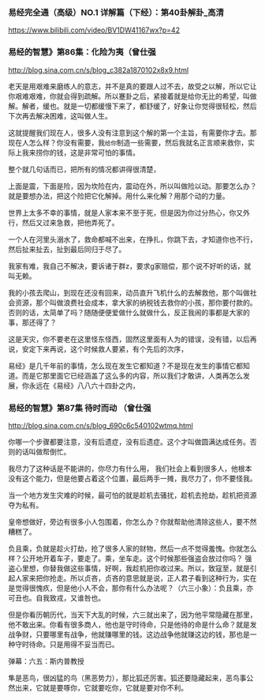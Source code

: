 ### 易经完全通（高级）NO.1 详解篇（下经）：第40卦解卦_高清
https://www.bilibili.com/video/BV1DW41167wx?p=42

### 易经的智慧》第86集：化险为夷（曾仕强
http://blog.sina.com.cn/s/blog_c382a1870102x8x9.html

老天是用艰难来磨练人的意志，并不是真的要跟人过不去，故受之以解，所以它让你艰难艰难，你就会得到疏解。所以蹇卦之后，紧接着就是给你无比的希望，叫做解。解者，缓也。就是一切都缓慢下来了，都舒缓了，好象让你觉得很轻松，然后下次再去解决困难，这叫做人生。

这就提醒我们现在人，很多人没有注意到这个解的第一个主旨，有需要你才去。那现在人怎么样？你没有需要，我`给你`制造一些需要，然后我就名正言顺来救你，实际上我来捞你的钱，这是非常可怕的事情。

整个就几句话而已，把所有的情况都讲得很清楚，

上面是震，下面是险，因为坎险在内，震动在外，所以叫做险以动。那要怎么办？就是要想办法，把这个险把它化解掉。用什么来化解？用那个动的力量。

世界上太多不幸的事情，就是人家本来不至于死，但是因为你过分热心，你又外行，然后又过来急救，把他弄死了。

一个人在河里头溺水了，救命都喊不出来，在挣扎，你跳下去，才知道你也不行，然后扯来扯去，扯到最后同归于尽了。

我家有难，我自己不解决，要诉诸于群z，要求g家赔偿，那个说不好听的话，就叫无赖。

我的小孩去爬山，到现在还没有回来，动员直升飞机什么的去解救他，那个叫做社会资源，那个叫做浪费社会成本，拿大家的纳税钱去救你的小孩，那你要付款的。否则的话，太简单了吗？随随便便爱做什么就做什么，反正我闹的事都是大家的事，那还得了？

这是天灾，你不要老在这里怪东怪西，固然这里面有人为的错误，没有错，以后再说，安定下来再说，这个时候救人要紧，有个先后的次序，

易经》是几千年前的事情，怎么现在发生它都知道？不是现在发生的事情它都知道。而是它那里面它已经涵盖了这么多的内容，所以我们才敢讲，人类再怎么发展，你永远在《易经》八八六十四卦之内，

### 易经的智慧》第87集 待时而动 （曾仕强
http://blog.sina.com.cn/s/blog_690c6c540102wtmq.html

你哪一个步骤都要注意，没有后遗症，没有后遗症。这个才叫做圆满达成任务。否则的话叫做帮倒忙。

我尽力了这种话是不能讲的，你尽力有什么用，
我们社会上看到很多人，他根本没有这个能力，但是他要占着这个位置，最后两手一摊，我尽力了，你不要怪我。

当一个地方发生灾难的时候，最可怕的就是趁机去骚扰，趁机去抢劫，趁机把资源夺为私有。

皇帝想做好，旁边有很多小人包围着，你怎么办？你就帮助他清除这些人，要不然糟糕了。

负且乘，负就是趁火打劫，抢了很多人家的财物，然后一点不觉得羞愧。你就怎么样？公开地开着车子，要走了。乘，坐车走。这个时候那些强盗会放过你吗？ 强盗心里想，你替我做这些事情，好啊，我趁机把你收过来。所以，致寇至，就是引起人家来把你抢走。所以贞吝，贞吝的意思就是说，正人君子看到这种行为，实在是觉得很愧疚，但是他小人不会，那你有什么办法呢？（六三小象）：负且乘，亦可丑也。自我致戎，又谁咎也。

但是你看历朝历代，当天下大乱的时候，六三就出来了，因为他平常隐藏在那里，他不敢出来。你看有很多商人，他也是守时待命，只是他待的命是什么命？就是发战争财，只要哪里有战争，他就赚哪里的钱。这边战争他就赚这边的钱，那也是一种守时待命。只是用得不妥当而已。

弹幕：六五：斯内普教授

隼是恶鸟，很凶猛的鸟（黑恶势力），那比狐还厉害。狐还要隐藏起来，恶鸟事公然出来，它就是要啄你，它就要吃你，它就是要对你不利。
